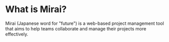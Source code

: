 # What is Mirai?

Mirai (Japanese word for "future") is a web-based project management tool that aims to help teams collaborate and manage their projects more effectively.
